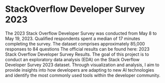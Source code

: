 # StackOverflow Developer Survey 2023 
The 2023 Stack Overflow Developer Survey was conducted from May 8 to May 19, 2023. Qualified respondents spent a median of 17 minutes completing the survey. The dataset comprises approximately 85,000 responses to 84 questions The official results can be found here: 2023 Stack Overflow Developer Survey Results.
The goal of this project is to conduct an exploratory data analysis (EDA) on the Stack Overflow Developer Survey 2023 dataset. Through visualization and analysis, I aim to provide insights into how developers are adapting to new AI technologies and identify the most commonly used tools within the developer community.
